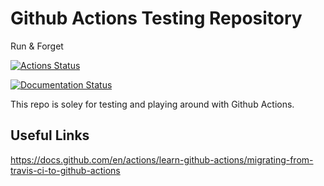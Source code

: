 # Github Actions Testing Repository

Run & Forget

[![Actions Status](https://github.com/vkresch/actions-test/workflows/ci/badge.svg)](https://github.com/vkresch/actions-test/actions)

[![Documentation Status](https://github.com/vkresch/actions-test/workflows/docs/badge.svg)](https://github.com/vkresch/actions-test/actions)

This repo is soley for testing and playing around with Github Actions.

## Useful Links

https://docs.github.com/en/actions/learn-github-actions/migrating-from-travis-ci-to-github-actions